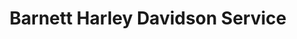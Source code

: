 ---
title: "Barnett Harley Davidson Service"
url: /el-paso/barnett-harley-davidson-service/
shop: motorcycle
---